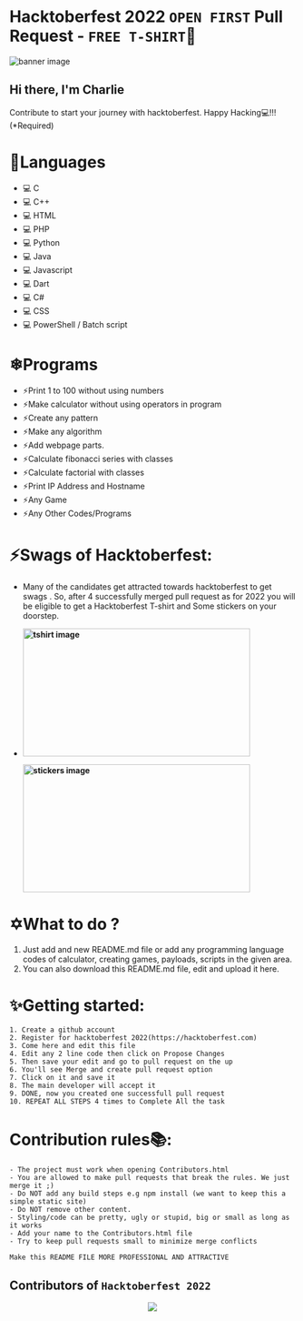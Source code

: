 # Hacktoberfest 2022 `OPEN FIRST` Pull Request - `FREE T-SHIRT`🎉

![banner image](https://raw.githubusercontent.com/meerhamzadev/Hacktoberfest/main/assets/banner.jpg)

## Hi there, I'm Charlie

Contribute to start your journey with hacktoberfest. Happy Hacking💻!!! (*Required)

# 🌟Languages
- 💻 C
- 💻 C++
- 💻 HTML
- 💻 PHP
- 💻 Python
- 💻 Java
- 💻 Javascript
- 💻 Dart
- 💻 C#
- 💻 CSS
- 💻 PowerShell / Batch script

# ❄Programs
- ⚡Print 1 to 100 without using numbers
- ⚡Make calculator without using operators in program
- ⚡Create any pattern
- ⚡Make any algorithm
- ⚡Add webpage parts.
- ⚡Calculate fibonacci series with classes
- ⚡Calculate factorial with classes
- ⚡Print IP Address and Hostname
- ⚡Any Game
- ⚡Any Other Codes/Programs

# ⚡️Swags of Hacktoberfest:
- Many of the candidates get attracted towards hacktoberfest to get swags . So, after 4 successfully merged pull request as for 2022 you will be eligible to get a Hacktoberfest T-shirt and Some stickers on your doorstep.
 
     <li><B><p><img src="https://miro.medium.com/max/1050/1*4JctIO7irt8hFxBmTvUpiQ.jpeg" width="400" height="225" style="width: 400px; height: 225px;" alt="tshirt image"></a></p><p><img src="https://miro.medium.com/max/1050/1*jkffr74bq5RsQ_xqDhgqYQ.jpeg" width="400" height="225" style="width: 400px; height: 225px;" alt="stickers image"></p>
</b></li>

# ✡What to do ?
1. Just add and new README.md file or add any programming language codes of calculator, creating games, payloads, scripts in the given area.
2. You can also download this README.md file, edit and upload it here.

# ✨Getting started: 
```text
1. Create a github account
2. Register for hacktoberfest 2022(https://hacktoberfest.com)
3. Come here and edit this file
4. Edit any 2 line code then click on Propose Changes
5. Then save your edit and go to pull request on the up
6. You'll see Merge and create pull request option
7. Click on it and save it
8. The main developer will accept it 
9. DONE, now you created one successfull pull request
10. REPEAT ALL STEPS 4 times to Complete All the task
```

# Contribution rules📚:
```text
- The project must work when opening Contributors.html
- You are allowed to make pull requests that break the rules. We just merge it ;)
- Do NOT add any build steps e.g npm install (we want to keep this a simple static site)
- Do NOT remove other content.
- Styling/code can be pretty, ugly or stupid, big or small as long as it works
- Add your name to the Contributors.html file
- Try to keep pull requests small to minimize merge conflicts
```

```text
Make this README FILE MORE PROFESSIONAL AND ATTRACTIVE
```

## Contributors of `Hacktoberfest 2022`

<div align="center">

<a href="https://github.com/CharlieTheHack1/hacktoberfest2022/graphs/contributors">
  <img src="https://contrib.rocks/image?repo=CharlieTheHack1/hacktoberfest2022" />
</a>
  
</div>
